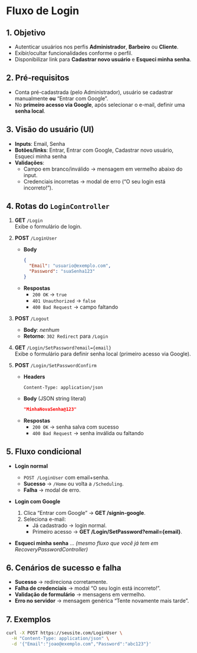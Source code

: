 # Fluxo de Login

## 1. Objetivo  
- Autenticar usuários nos perfis **Administrador**, **Barbeiro** ou **Cliente**.  
- Exibir/ocultar funcionalidades conforme o perfil.  
- Disponibilizar link para **Cadastrar novo usuário** e **Esqueci minha senha**.

## 2. Pré-requisitos  
- Conta pré-cadastrada (pelo Administrador), usuário se cadastrar manualmente **ou** “Entrar com Google”.  
- No **primeiro acesso via Google**, após selecionar o e-mail, definir uma **senha local**.

## 3. Visão do usuário (UI)  
- **Inputs**: Email, Senha  
- **Botões/links**: Entrar, Entrar com Google, Cadastrar novo usuário, Esqueci minha senha  
- **Validações**:  
  - Campo em branco/inválido → mensagem em vermelho abaixo do input.  
  - Credenciais incorretas → modal de erro (“O seu login está incorreto!”).

## 4. Rotas do `LoginController`

1. **GET** `/Login`  
   Exibe o formulário de login.

2. **POST** `/LoginUser`  
   - **Body**
     ```json
     {
       "Email": "usuario@exemplo.com",
       "Password": "suaSenha123"
     }
     ```  
   - **Respostas**
     - `200 OK` → `true`  
     - `401 Unauthorized` → `false`  
     - `400 Bad Request` → campo faltando

3. **POST** `/Logout`  
   - **Body**: _nenhum_  
   - **Retorno**: `302 Redirect` para `/Login`

4. **GET** `/Login/SetPassword?email={email}`  
   Exibe o formulário para definir senha local (primeiro acesso via Google).

5. **POST** `/Login/SetPasswordConfirm`  
   - **Headers**
     ```http
     Content-Type: application/json
     ```
   - **Body** (JSON string literal)
     ```json
     "MinhaNovaSenha@123"
     ```  
   - **Respostas**
     - `200 OK` → senha salva com sucesso  
     - `400 Bad Request` → senha inválida ou faltando

## 5. Fluxo condicional

- **Login normal**  
  - `POST /LoginUser` com email+senha.  
  - **Sucesso** → `/Home` ou volta a `/Scheduling`.  
  - **Falha** → modal de erro.

- **Login com Google**  
  1. Clica “Entrar com Google” → **GET /signin-google**.  
  2. Seleciona e-mail:  
     - Já cadastrado → login normal.  
     - Primeiro acesso → **GET /Login/SetPassword?email={email}**.

- **Esqueci minha senha** … *(mesmo fluxo que você já tem em RecoveryPasswordController)*

## 6. Cenários de sucesso e falha

- **Sucesso** → redireciona corretamente.  
- **Falha de credenciais** → modal “O seu login está incorreto!”.  
- **Validação de formulário** → mensagens em vermelho.  
- **Erro no servidor** → mensagem genérica “Tente novamente mais tarde”.

## 7. Exemplos

```bash
curl -X POST https://seusite.com/LoginUser \
  -H "Content-Type: application/json" \
  -d '{"Email":"joao@exemplo.com","Password":"abc123"}'
